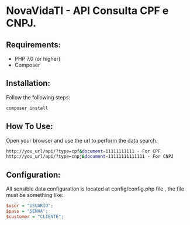 # NovaVidaTI - API Consulta CPF e CNPJ.

## Requirements:
- PHP 7.0 (or higher)
- Composer

## Installation:

Follow the following steps:

```bash
composer install
```

## How To Use:

Open your browser and use the url to perform the data search.

```bash
http://you_url/api/?type=cpf&document=11111111111 - For CPF
http://you_url/api/?type=cnpj&document=11111111111111 - For CNPJ
```

## Configuration:

All sensible data configuration is located at config/config.php file , the file must be something like:
```ini
$user = "USUARIO";
$pass = "SENHA";
$customer = "CLIENTE";
```